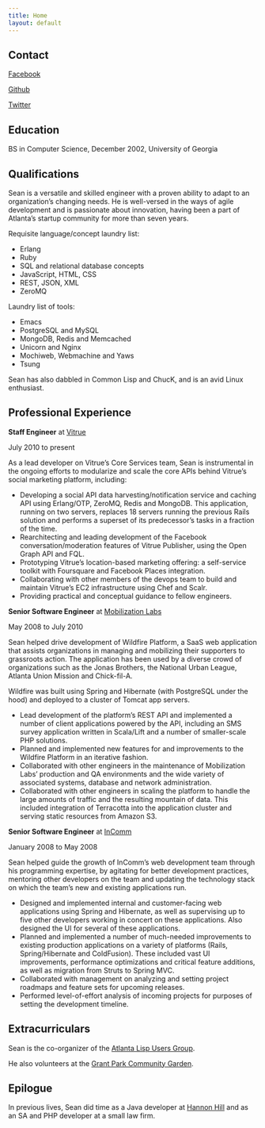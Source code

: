 ```yaml
---
title: Home
layout: default
---
```


## Contact ##

[Facebook](http://www.facebook.com/seancsawyer)

[Github](https://github.com/seansawyer)

[Twitter](https://twitter.com/#!/seansawyer)

## Education ##

BS in Computer Science, December 2002, University of Georgia

## Qualifications ##

Sean is a versatile and skilled engineer with a proven ability to adapt to an
organization’s changing needs. He is well-versed in the ways of agile
development and is passionate about innovation, having been a part of Atlanta’s
startup community for more than seven years.

Requisite language/concept laundry list:

* Erlang
* Ruby
* SQL and relational database concepts
* JavaScript, HTML, CSS
* REST, JSON, XML
* ZeroMQ

Laundry list of tools:

* Emacs
* PostgreSQL and MySQL
* MongoDB, Redis and Memcached
* Unicorn and Nginx
* Mochiweb, Webmachine and Yaws
* Tsung

Sean has also dabbled in Common Lisp and ChucK, and is an avid Linux enthusiast.

## Professional Experience ##

__Staff Engineer__ at
[Vitrue](http://vitrue.com)

July 2010 to present

As a lead developer on Vitrue’s Core Services team, Sean is instrumental in
the ongoing efforts to modularize and scale the core APIs behind Vitrue’s social
marketing platform, including:

* Developing a social API data harvesting/notification service and caching API
  using Erlang/OTP, ZeroMQ, Redis and MongoDB. This application, running on two servers,
  replaces 18 servers running
  the previous Rails solution and performs a superset of its predecessor’s tasks
  in a fraction of the time.
* Rearchitecting and leading development of the Facebook conversation/moderation
  features of Vitrue Publisher, using the Open Graph API and FQL.
* Prototyping Vitrue’s location-based marketing offering: a self-service toolkit
  with Foursquare and Facebook Places integration.
* Collaborating with other members of the devops team to build and maintain
  Vitrue’s EC2 infrastructure using Chef and Scalr.
* Providing practical and conceptual guidance to fellow engineers.

__Senior Software Engineer__ at
[Mobilization Labs](http://mobilizationlabs.com/) 

May 2008 to July 2010

Sean helped drive development of Wildfire Platform, a SaaS web application that
assists organizations in managing and mobilizing their supporters to grassroots
action. The application has been used by a diverse crowd of organizations such
as the Jonas Brothers, the National Urban League, Atlanta Union Mission and
Chick-fil-A.

Wildfire was built using Spring and Hibernate (with PostgreSQL under the hood)
and deployed to a cluster of Tomcat app servers.

* Lead development of the platform’s REST API and implemented a number of client
  applications powered by the API, including an SMS survey application written in
  Scala/Lift and a number of smaller-scale PHP solutions.
* Planned and implemented new features for and improvements to the Wildfire
  Platform in an iterative fashion.
* Collaborated with other engineers in the maintenance of Mobilization Labs’
  production and QA environments and the wide variety of associated systems,
  database and network administration.
* Collaborated with other engineers in scaling the platform to handle the large
  amounts of traffic and the resulting mountain of data. This included
  integration of Terracotta into the application cluster and serving static
  resources from Amazon S3.

__Senior Software Engineer__ at
[InComm](http://www.incomm.com/)

January 2008 to May 2008

Sean helped guide the growth of InComm’s web development team through his
programming expertise, by agitating for better development practices, mentoring
other developers on the team and updating the technology stack on which the
team’s new and existing applications run.

* Designed and implemented internal and customer-facing web applications using Spring and Hibernate, as well as supervising up to five other developers working in concert on these applications. Also designed the UI for several of these applications.
* Planned and implemented a number of much-needed improvements to existing production applications on a variety of platforms (Rails, Spring/Hibernate and ColdFusion). These included vast UI improvements, performance optimizations and critical feature additions, as well as migration from Struts to Spring MVC.
* Collaborated with management on analyzing and setting project roadmaps and feature sets for upcoming releases.
* Performed level-of-effort analysis of incoming projects for purposes of setting the development timeline.

## Extracurriculars ##

Sean is the co-organizer of the [Atlanta Lisp Users Group](http://www.meetup.com/Atlanta-Lisp-User-Group/).

He also volunteers at the
[Grant Park Community Garden](http://www.facebook.com/GrantParkCommunityGarden).

## Epilogue ##

In previous lives, Sean did time as a Java developer at
[Hannon Hill](http://hannonhill.com/) and as an SA and PHP developer at a small
law firm.